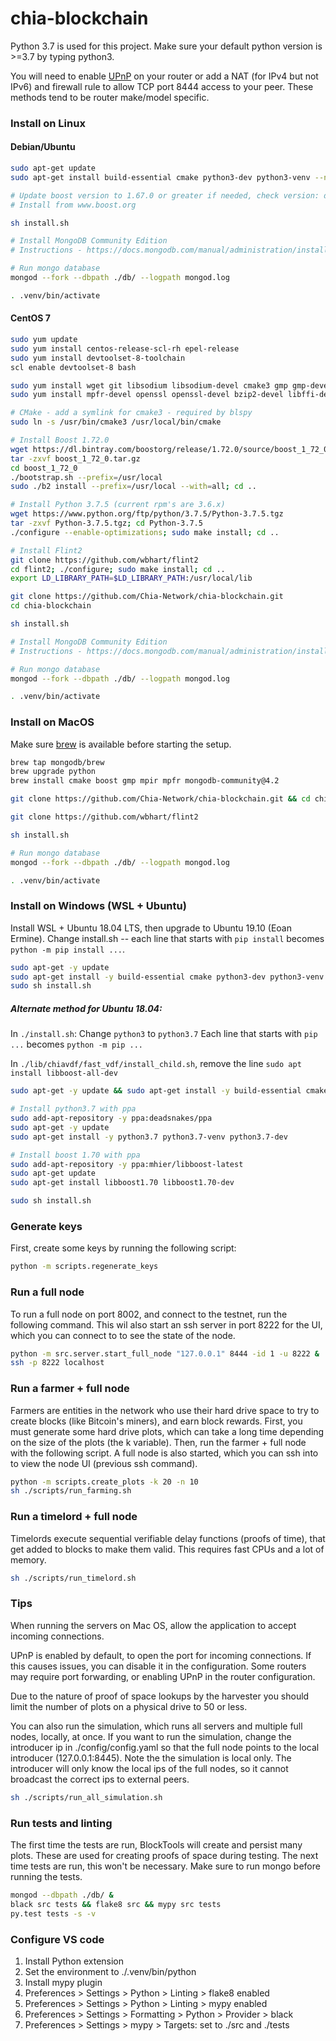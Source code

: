 # chia-blockchain
Python 3.7 is used for this project. Make sure your default python version is >=3.7 by typing python3. 

You will need to enable [UPnP](https://www.homenethowto.com/ports-and-nat/upnp-automatic-port-forward/) on your router or add a NAT (for IPv4 but not IPv6) and firewall rule to allow TCP port 8444 access to your peer. These methods tend to be router make/model specific.

### Install on Linux

#### Debian/Ubuntu

```bash
sudo apt-get update
sudo apt-get install build-essential cmake python3-dev python3-venv --no-install-recommends

# Update boost version to 1.67.0 or greater if needed, check version: dpkg -s libboost-dev | grep 'Version'
# Install from www.boost.org

sh install.sh

# Install MongoDB Community Edition
# Instructions - https://docs.mongodb.com/manual/administration/install-on-linux/

# Run mongo database
mongod --fork --dbpath ./db/ --logpath mongod.log

. .venv/bin/activate
```
#### CentOS 7

```bash
sudo yum update
sudo yum install centos-release-scl-rh epel-release
sudo yum install devtoolset-8-toolchain
scl enable devtoolset-8 bash

sudo yum install wget git libsodium libsodium-devel cmake3 gmp gmp-devel
sudo yum install mpfr-devel openssl openssl-devel bzip2-devel libffi-devel

# CMake - add a symlink for cmake3 - required by blspy
sudo ln -s /usr/bin/cmake3 /usr/local/bin/cmake

# Install Boost 1.72.0
wget https://dl.bintray.com/boostorg/release/1.72.0/source/boost_1_72_0.tar.gz
tar -zxvf boost_1_72_0.tar.gz
cd boost_1_72_0
./bootstrap.sh --prefix=/usr/local
sudo ./b2 install --prefix=/usr/local --with=all; cd ..

# Install Python 3.7.5 (current rpm's are 3.6.x)
wget https://www.python.org/ftp/python/3.7.5/Python-3.7.5.tgz
tar -zxvf Python-3.7.5.tgz; cd Python-3.7.5
./configure --enable-optimizations; sudo make install; cd ..

# Install Flint2
git clone https://github.com/wbhart/flint2
cd flint2; ./configure; sudo make install; cd ..
export LD_LIBRARY_PATH=$LD_LIBRARY_PATH:/usr/local/lib

git clone https://github.com/Chia-Network/chia-blockchain.git
cd chia-blockchain

sh install.sh

# Install MongoDB Community Edition
# Instructions - https://docs.mongodb.com/manual/administration/install-on-linux/

# Run mongo database
mongod --fork --dbpath ./db/ --logpath mongod.log

. .venv/bin/activate
```

### Install on MacOS
Make sure [brew](https://brew.sh/) is available before starting the setup.
```bash
brew tap mongodb/brew
brew upgrade python
brew install cmake boost gmp mpir mpfr mongodb-community@4.2

git clone https://github.com/Chia-Network/chia-blockchain.git && cd chia-blockchain

git clone https://github.com/wbhart/flint2

sh install.sh

# Run mongo database
mongod --fork --dbpath ./db/ --logpath mongod.log

. .venv/bin/activate
```

### Install on Windows (WSL + Ubuntu)
Install WSL + Ubuntu 18.04 LTS, then upgrade to Ubuntu 19.10 (Eoan Ermine).
Change install.sh -- each line that starts with `pip install` becomes `python -m pip install ...`.

```bash
sudo apt-get -y update
sudo apt-get install -y build-essential cmake python3-dev python3-venv mongodb software-properties-common --no-install-recommends
sudo sh install.sh
```

##### Alternate method for Ubuntu 18.04:
In `./install.sh`:
Change `python3` to `python3.7`
Each line that starts with `pip ...` becomes `python -m pip ...`

In `./lib/chiavdf/fast_vdf/install_child.sh`, remove the line `sudo apt install libboost-all-dev`

```bash
sudo apt-get -y update && sudo apt-get install -y build-essential cmake python3-dev python3-venv mongodb software-properties-common --no-install-recommends

# Install python3.7 with ppa
sudo add-apt-repository -y ppa:deadsnakes/ppa
sudo apt-get -y update
sudo apt-get install -y python3.7 python3.7-venv python3.7-dev

# Install boost 1.70 with ppa
sudo add-apt-repository -y ppa:mhier/libboost-latest
sudo apt-get update
sudo apt-get install libboost1.70 libboost1.70-dev

sudo sh install.sh
```

### Generate keys
First, create some keys by running the following script:
```bash
python -m scripts.regenerate_keys
```

### Run a full node
To run a full node on port 8002, and connect to the testnet, run the following command.
This wil also start an ssh server in port 8222 for the UI, which you can connect to
to see the state of the node.
```bash
python -m src.server.start_full_node "127.0.0.1" 8444 -id 1 -u 8222 &
ssh -p 8222 localhost
```

### Run a farmer + full node
Farmers are entities in the network who use their hard drive space to try to create
blocks (like Bitcoin's miners), and earn block rewards. First, you must generate some hard drive plots, which
can take a long time depending on the size of the plots (the k variable). Then, run the farmer + full node with
the following script. A full node is also started, which you can ssh into to view the node UI (previous ssh command).
```bash
python -m scripts.create_plots -k 20 -n 10
sh ./scripts/run_farming.sh
```

### Run a timelord + full node
Timelords execute sequential verifiable delay functions (proofs of time), that get added to
blocks to make them valid. This requires fast CPUs and a lot of memory.
```bash
sh ./scripts/run_timelord.sh
```

### Tips
When running the servers on Mac OS, allow the application to accept incoming connections.

UPnP is enabled by default, to open the port for incoming connections. If this causes issues, you can disable it in the configuration. Some routers may require port forwarding, or enabling UPnP in the router configuration.

Due to the nature of proof of space lookups by the harvester you should limit the number of plots on a physical drive to 50 or less.

You can also run the simulation, which runs all servers and multiple full nodes, locally, at once.
If you want to run the simulation, change the introducer ip in ./config/config.yaml so that the full node points to the local introducer (127.0.0.1:8445).
Note the the simulation is local only.
The introducer will only know the local ips of the full nodes, so it cannot broadcast the correct ips to external peers.

```bash
sh ./scripts/run_all_simulation.sh
```

### Run tests and linting
The first time the tests are run, BlockTools will create and persist many plots. These are used for creating
proofs of space during testing. The next time tests are run, this won't be necessary.
Make sure to run mongo before running the tests.
```bash
mongod --dbpath ./db/ &
black src tests && flake8 src && mypy src tests
py.test tests -s -v
```


### Configure VS code
1. Install Python extension
2. Set the environment to ./.venv/bin/python
3. Install mypy plugin
4. Preferences > Settings > Python > Linting > flake8 enabled
5. Preferences > Settings > Python > Linting > mypy enabled
7. Preferences > Settings > Formatting > Python > Provider > black
6. Preferences > Settings > mypy > Targets: set to ./src and ./tests
